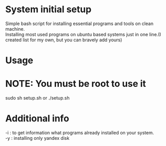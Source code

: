 # System initial setup
Simple bash script for installing essential programs and tools on clean machine.<br />
Installing most used programs on ubuntu based systems just in one line.(I created list for my own, but you can bravely add yours)
# Usage 
# NOTE: You must be root to use it
sudo sh setup.sh or ./setup.sh

# Additional info
-i  : to get information what programs already installed on your system.<br />
-y  : installing only yandex disk
